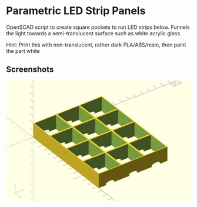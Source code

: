 # Parametric LED Strip Panels

OpenSCAD script to create square pockets to run LED strips below. Funnels the light towards a semi-translucent surface such as white acrylic glass.

Hint: Print this with non-translucent, rather dark PLA/ABS/resin, then paint the part white

## Screenshots

![Screenshot](screenshot_1.jpg "Screenshot")